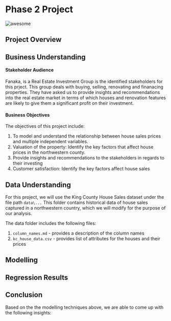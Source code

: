 # Phase 2 Project

![awesome](https://media.giphy.com/media/e8ik35i8LaO3BqRwY6/giphy.gif)

## Project Overview


## Business Understanding
#### Stakeholder Audience
Fanaka, is a Real Estate Investment Group is the identified stakeholders for this prject. This group deals with buying, selling, renovating and finanacing properties. They have asked us to provide insights and recommendations into the real estate market in terms of which houses and renovation features are likely to give them a significant profit on their investment. 

#### Business Objectives
The objectives of this project include:
1. To model and understand the relationship between house sales prices and multiple independent variables.
2. Valuation of the property: Identify the key factors that affect house prices in the northwestern county.
3. Provide insights and recommendations to the stakeholders in regards to their investing
4. Customer satisfaction: Identify the key factors affect house sales

## Data Understanding
For this project, we will use the King County House Sales dataset under the file path `data\...` This folder contains historical data of house sales captured in a northwestern country, which we will modify for the purpose of our analysis.

The data folder includes the following files:
1. `column_names.md` - provides a description of the column names
2. `kc_house_data.csv` - provides list of attributes for the houses and their prices


## Modelling

## Regression Results

## Conclusion

Based on the the modelling techniques above, we are able to come up with the following insights:
